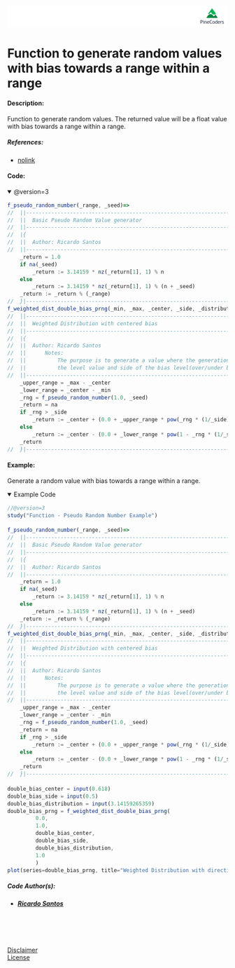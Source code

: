 ![PineCoders](/images/PineCodersLong.png "PineCoders")

# Function to generate random values with bias towards a range within a range

#### Description:

Function to generate random values.
The returned value will be a float value with bias towards a range within a range.

##### References:
* [nolink](/ "nolink")



#### Code:

<details open>
  <!-- leave a blank line after summary -->
  <summary>@version=3</summary>

```javascript
f_pseudo_random_number(_range, _seed)=>
//  ||-------------------------------------------------------------------------||
//  ||  Basic Pseudo Random Value generator                                    ||
//  ||-------------------------------------------------------------------------||
//  |{
//  ||  Author: Ricardo Santos
//  ||-------------------------------------------------------------------------||
    _return = 1.0
    if na(_seed)
        _return := 3.14159 * nz(_return[1], 1) % n
    else
        _return := 3.14159 * nz(_return[1], 1) % (n + _seed)
    _return := _return % (_range)
//  }|--------------------------------------------------------------------<•
f_weighted_dist_double_bias_prng(_min, _max, _center, _side, _distribution, _seed)=>
//  ||-------------------------------------------------------------------------||
//  ||  Weighted Distribution with centered bias                                 ||
//  ||-------------------------------------------------------------------------||
//  |{
//  ||  Author: Ricardo Santos
//  ||		Notes:
//  ||   		The purpose is to generate a value where the generation trends towards
//  ||		    the level value and side of the bias level(over/under bias level)
//  ||-------------------------------------------------------------------------||
    _upper_range = _max - _center
    _lower_range = _center - _min
    _rng = f_pseudo_random_number(1.0, _seed)
    _return = na
    if _rng > _side
        _return := _center + (0.0 + _upper_range * pow(_rng * (1/_side) - 1, _distribution))
    else
        _return := _center - (0.0 + _lower_range * pow(1 - _rng * (1/_side), _distribution))
    _return
//  }|--------------------------------------------------------------------<•
```
</details>


#### Example:


Generate a random value with bias towards a range within a range. <br/>

<details open>
  <!-- leave a blank line after summary -->
  <summary>Example Code</summary>

<!--  -->
<!-- code goes between the backticks: -->
```javascript
//@version=3
study("Function - Pseudo Random Number Example")

f_pseudo_random_number(_range, _seed)=>
//  ||-------------------------------------------------------------------------||
//  ||  Basic Pseudo Random Value generator                                    ||
//  ||-------------------------------------------------------------------------||
//  |{
//  ||  Author: Ricardo Santos
//  ||-------------------------------------------------------------------------||
    _return = 1.0
    if na(_seed)
        _return := 3.14159 * nz(_return[1], 1) % n
    else
        _return := 3.14159 * nz(_return[1], 1) % (n + _seed)
    _return := _return % (_range)
//  }|--------------------------------------------------------------------<•
f_weighted_dist_double_bias_prng(_min, _max, _center, _side, _distribution, _seed)=>
//  ||-------------------------------------------------------------------------||
//  ||  Weighted Distribution with centered bias                                 ||
//  ||-------------------------------------------------------------------------||
//  |{
//  ||  Author: Ricardo Santos
//  ||		Notes:
//  ||   		The purpose is to generate a value where the generation trends towards
//  ||		    the level value and side of the bias level(over/under bias level)
//  ||-------------------------------------------------------------------------||
    _upper_range = _max - _center
    _lower_range = _center - _min
    _rng = f_pseudo_random_number(1.0, _seed)
    _return = na
    if _rng > _side
        _return := _center + (0.0 + _upper_range * pow(_rng * (1/_side) - 1, _distribution))
    else
        _return := _center - (0.0 + _lower_range * pow(1 - _rng * (1/_side), _distribution))
    _return
//  }|--------------------------------------------------------------------<•

double_bias_center = input(0.618)
double_bias_side = input(0.5)
double_bias_distribution = input(3.14159265359)
double_bias_prng = f_weighted_dist_double_bias_prng( 
         0.0, 
         1.0, 
         double_bias_center,
         double_bias_side, 
         double_bias_distribution, 
         1.0
         )
plot(series=double_bias_prng, title="Weighted Distribution with direction centered bias", color=purple, linewidth=2, style=circles, transp=0)
```
</details>

##### Code Author(s):
  * ##### [Ricardo Santos](https://www.tradingview.com/u/RicardoSantos/ "@Tradingview.") 

<br/>
<br/>
<br/>

[Disclaimer](/./DISCLAIMER.md "Disclaimer.")<br/>
[License](/./LICENSE "License.")
